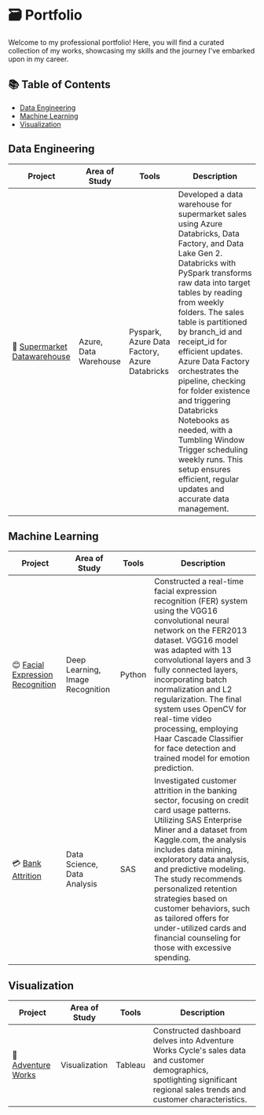 # 🗃️ Portfolio
Welcome to my professional portfolio! Here, you will find a curated collection of my works, showcasing my skills and the journey I've embarked upon in my career.

## 📚 Table of Contents
- [Data Engineering](#data-engineering)
- [Machine Learning](#machine-learning)
- [Visualization](#visualization)

## Data Engineering

| Project | Area of Study | Tools | Description |
|--------------|-----------------|-------|---------------------|
| 🏪 [Supermarket Datawarehouse](https://github.com/hengkisan/azure-supermarket-datawarehouse) | Azure, Data Warehouse | Pyspark, Azure Data Factory, Azure Databricks | Developed a data warehouse for supermarket sales using Azure Databricks, Data Factory, and Data Lake Gen 2. Databricks with PySpark transforms raw data into target tables by reading from weekly folders. The sales table is partitioned by branch_id and receipt_id for efficient updates. Azure Data Factory orchestrates the pipeline, checking for folder existence and triggering Databricks Notebooks as needed, with a Tumbling Window Trigger scheduling weekly runs. This setup ensures efficient, regular updates and accurate data management.|

## Machine Learning
| Project | Area of Study | Tools | Description |
|--------------|-----------------|-------|---------------------|
| 😊 [Facial Expression Recognition](https://github.com/hengkisan/FER-python) | Deep Learning, Image Recognition | Python | Constructed a real-time facial expression recognition (FER) system using the VGG16 convolutional neural network on the FER2013 dataset. VGG16 model was adapted with 13 convolutional layers and 3 fully connected layers, incorporating batch normalization and L2 regularization. The final system uses OpenCV for real-time video processing, employing Haar Cascade Classifier for face detection and trained model for emotion prediction.|
| 💳 [Bank Attrition](https://github.com/hengkisan/bank-attrition-SAS) | Data Science, Data Analysis | SAS | Investigated customer attrition in the banking sector, focusing on credit card usage patterns. Utilizing SAS Enterprise Miner and a dataset from Kaggle.com, the analysis includes data mining, exploratory data analysis, and predictive modeling. The study recommends personalized retention strategies based on customer behaviors, such as tailored offers for under-utilized cards and financial counseling for those with excessive spending.|

## Visualization
| Project | Area of Study | Tools | Description |
|--------------|-----------------|-------|---------------------|
| 🚴 [Adventure Works](https://github.com/hengkisan/adventure-works-tableau) | Visualization | Tableau | Constructed dashboard delves into Adventure Works Cycle's sales data and customer demographics, spotlighting significant regional sales trends and customer characteristics.|
